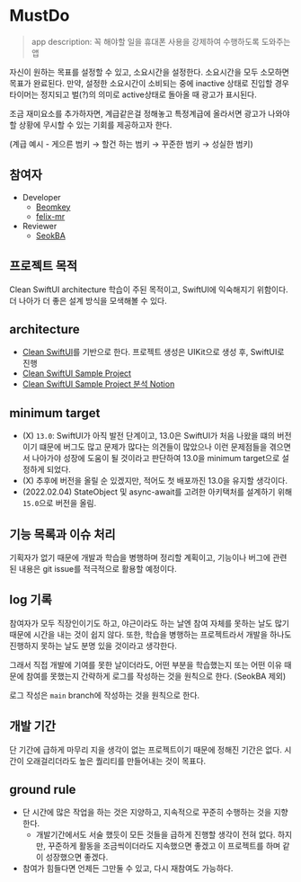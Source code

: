 # MustDo
> app description: 꼭 해야할 일을 휴대폰 사용을 강제하여 수행하도록 도와주는 앱

자신이 원하는 목표를 설정할 수 있고, 소요시간을 설정한다. 소요시간을 모두 소모하면 목표가 완료된다.
 만약, 설정한 소요시간이 소비되는 중에 inactive 상태로 진입할 경우 타이머는 정지되고 벌(?)의 의미로 active상태로 돌아올 때 광고가 표시된다. 

조금 재미요소를 추가하자면, 계급같은걸 정해놓고 특정계급에 올라서면 광고가 나와야할 상황에 무시할 수 있는 기회를 제공하고자 한다. 

(계급 예시 - 게으른 범키 → 할건 하는 범키 → 꾸준한 범키 → 성실한 범키)

## 참여자
- Developer
    - [Beomkey](https://github.com/beomkey-nkb)
    - [felix-mr](https://github.com/felix-mr)
- Reviewer
    - [SeokBA](https://github.com/SeokBA)

## 프로젝트 목적
Clean SwiftUI architecture 학습이 주된 목적이고, SwiftUI에 익숙해지기 위함이다. 더 나아가 더 좋은 설계 방식을 모색해볼 수 있다.

## architecture
- [Clean SwiftUI](https://nalexn.github.io/clean-architecture-swiftui/)를 기반으로 한다. 프로젝트 생성은 UIKit으로 생성 후, SwiftUI로 진행
- [Clean SwiftUI Sample Project](https://github.com/nalexn/clean-architecture-swiftui)
- [Clean SwiftUI Sample Project 분석 Notion](https://lucky-sleet-a6d.notion.site/Clean-SwiftUI-Project-d7740078874c43d6b08c40a2f3498234)

## minimum target
- (X) `13.0`: SwiftUI가 아직 발전 단계이고, 13.0은 SwiftUI가 처음 나왔을 떄의 버전이기 떄문에 버그도 많고 문제가 많다는 의견들이 많았으나 이런 문제점들을 겪으면서 나아가야 성장에 도움이 될 것이라고 판단하여 13.0을 minimum target으로 설정하게 되었다.
- (X) 추후에 버전을 올릴 순 있겠지만, 적어도 첫 배포까진 13.0을 유지할 생각이다.
- (2022.02.04) StateObject 및 async-await를 고려한 아키택처를 설계하기 위해 `15.0`으로 버전을 올림.

## 기능 목록과 이슈 처리
기획자가 없기 때문에 개발과 학습을 병행하며 정리할 계획이고, 기능이나 버그에 관련된 내용은 git issue를 적극적으로 활용할 예정이다.

## log 기록
참여자가 모두 직장인이기도 하고, 야근이라도 하는 날엔 참여 자체를 못하는 날도 많기 때문에 시간을 내는 것이 쉽지 않다. 또한, 학습을 병행하는 프로젝트라서 개발을 하나도 진행하지 못하는 날도 분명 있을 것이라고 생각한다. 

그래서 직접 개발에 기여를 못한 날이더라도, 어떤 부분을 학습했는지 또는 어떤 이유 때문에 참여를 못했는지 간략하게 로그를 작성하는 것을 원칙으로 한다. (SeokBA 제외)

로그 작성은 `main` branch에 작성하는 것을 원칙으로 한다.

## 개발 기간
단 기간에 급하게 마무리 지을 생각이 없는 프로젝트이기 때문에 정해진 기간은 없다. 시간이 오래걸리더라도 높은 퀄리티를 만들어내는 것이 목표다.

## ground rule
- 단 시간에 많은 작업을 하는 것은 지양하고, 지속적으로 꾸준히 수행하는 것을 지향한다. 
    - 개발기간에서도 서술 했듯이 모든 것들을 급하게 진행할 생각이 전혀 없다. 하지만, 꾸준하게 활동을 조금씩이더라도 지속했으면 좋겠고 이 프로젝트를 하며 같이 성장했으면 좋겠다. 
- 참여가 힘들다면 언제든 그만둘 수 있고, 다시 재참여도 가능하다.
